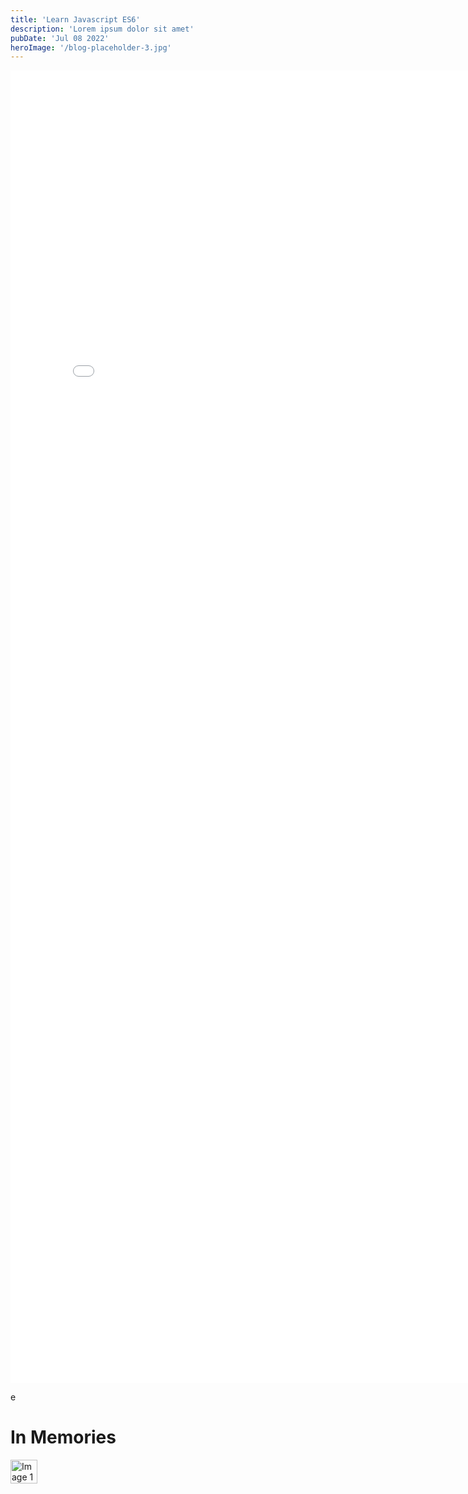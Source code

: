 ```yaml
---
title: 'Learn Javascript ES6'
description: 'Lorem ipsum dolor sit amet'
pubDate: 'Jul 08 2022'
heroImage: '/blog-placeholder-3.jpg'
---
```


<embed src="../../../public/java.pdf" width="800px" height="2100px" />

e
<!DOCTYPE html>
<html lang="en">
<head>
    <meta charset="UTF-8">
    <meta name="viewport" content="width=device-width, initial-scale=1.0">
    <style>
        .collage {
            display: flex;
            flex-wrap: wrap;
            gap: 10px;
        }
        .collage img {
            width: calc(33.333% - 10px);
            height: auto;
        }
    </style>
</head>
<body>
    <h1>In Memories</h1>
    <div class="collage">
        <img src="../../../public/w5/img.jp" alt="Image 1">
    </div>
</body>
</html>